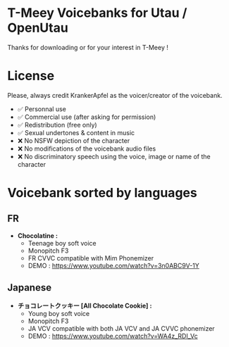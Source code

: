 # T-Meey Voicebanks for Utau / OpenUtau 

Thanks for downloading or for your interest in T-Meey !

# License 

Please, always credit KrankerApfel as the voicer/creator of the voicebank.
- ✅ Personnal use
- ✅ Commercial use (after asking for permission)
- ✅ Redistribution (free only)
- ✅ Sexual undertones & content in music 
- ❌ No NSFW depiction of the character
- ❌ No modifications of the voicebank audio files
- ❌ No discriminatory speech using the voice, image or name of the character

# Voicebank sorted by languages

## FR

* **Chocolatine :** 
  - Teenage boy soft voice
  - Monopitch F3
  - FR CVVC compatible with Mim Phonemizer
  - DEMO : https://www.youtube.com/watch?v=3n0ABC9V-1Y


## Japanese

* 	**チョコレートクッキー [All Chocolate Cookie] :** 
    - Young boy soft voice
    - Monopitch F3 
    - JA VCV compatible with both JA VCV and JA CVVC phonemizer
    - DEMO : https://www.youtube.com/watch?v=WA4z_RDI_Vc
